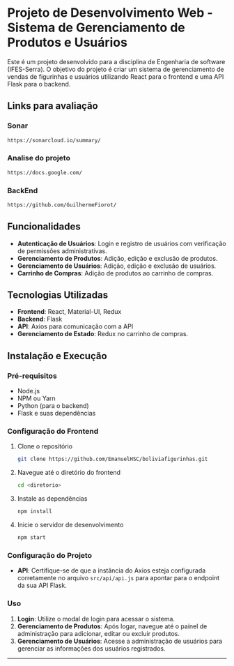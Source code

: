 
# Projeto de Desenvolvimento Web - Sistema de Gerenciamento de Produtos e Usuários

Este é um projeto desenvolvido para a disciplina de Engenharia de software (IFES-Serra). O objetivo do projeto é criar um sistema de gerenciamento de vendas de figurinhas e usuários utilizando React para o frontend e uma API Flask para o backend. 

## Links para avaliação

### Sonar
   ```bash
   https://sonarcloud.io/summary/
   ```
### Analise do projeto
   ```bash
   https://docs.google.com/
   ```
### BackEnd
   ```bash
   https://github.com/GuilhermeFiorot/
   ```

## Funcionalidades

- **Autenticação de Usuários**: Login e registro de usuários com verificação de permissões administrativas.
- **Gerenciamento de Produtos**: Adição, edição e exclusão de produtos.
- **Gerenciamento de Usuários**: Adição, edição e exclusão de usuários.
- **Carrinho de Compras**: Adição de produtos ao carrinho de compras.

## Tecnologias Utilizadas

- **Frontend**: React, Material-UI, Redux
- **Backend**: Flask
- **API**: Axios para comunicação com a API
- **Gerenciamento de Estado**: Redux no carrinho de compras.

## Instalação e Execução

### Pré-requisitos

- Node.js
- NPM ou Yarn
- Python (para o backend)
- Flask e suas dependências

### Configuração do Frontend

1. Clone o repositório
   ```bash
   git clone https://github.com/EmanuelHSC/boliviafigurinhas.git
   ```
2. Navegue até o diretório do frontend
   ```bash
   cd <diretorio>
   ```
3. Instale as dependências
   ```bash
   npm install
   ```
4. Inicie o servidor de desenvolvimento
   ```bash
   npm start
   ```

### Configuração do Projeto

- **API**: Certifique-se de que a instância do Axios esteja configurada corretamente no arquivo `src/api/api.js` para apontar para o endpoint da sua API Flask.

### Uso

1. **Login**: Utilize o modal de login para acessar o sistema.
2. **Gerenciamento de Produtos**: Após logar, navegue até o painel de administração para adicionar, editar ou excluir produtos.
3. **Gerenciamento de Usuários**: Acesse a administração de usuários para gerenciar as informações dos usuários registrados.

---
